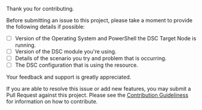 Thank you for contributing.

Before submitting an issue to this project, please take a moment to provide the following details if possible:

- [ ] Version of the Operating System and PowerShell the DSC Target Node is running.
- [ ] Version of the DSC module you're using.
- [ ] Details of the scenario you try and problem that is occurring.
- [ ] The DSC configuration that is using the resource.

Your feedback and support is greatly appreciated.

If you are able to resolve this issue or add new features, you may submit a Pull Request against this project.
Please see the [Contribution Guideliness](https://github.com/powershell/xSharePoint/wiki/Contributing%20to%20xSharePoint) for information on how to contribute.
